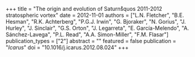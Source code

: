 +++
title = "The origin and evolution of Saturns̊quos 2011-2012 stratospheric vortex"
date = 2012-11-01
authors = ["L.N. Fletcher", "B.E. Hesman", "R.K. Achterberg", "P.G.J. Irwin", "G. Bjoraker", "N. Gorius", "J. Hurley", "J. Sinclair", "G.S. Orton", "J. Legarreta", "E. García-Melendo", "A. Sánchez-Lavega", "P.L. Read", "A.A. Simon-Miller", "F.M. Flasar"]
publication_types = ["2"]
abstract = ""
featured = false
publication = "*Icarus*"
doi = "10.1016/j.icarus.2012.08.024"
+++


